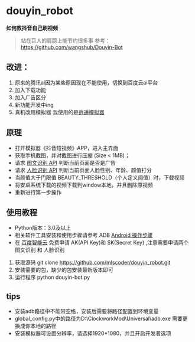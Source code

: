# douyin_robot
**如何教抖音自己刷视频** 

> 站在巨人的肩膀上能节约很多事
> 参考：https://github.com/wangshub/Douyin-Bot

## 改进：
1. 原来的腾讯ai因为某些原因现在不能使用，切换到百度云ai平台
2. 加入下载功能
3. 加入广告区分
4. 新功能开发中ing
5. 真机改用模拟器 我使用的是[逍遥模拟器](https://www.xyaz.cn/)

## 原理
* 打开模拟器《抖音短视频》APP，进入主界面
* 获取手机截图，并对截图进行压缩 (Size < 1MB)；
* 请求 [图文识别 API](https://cloud.baidu.com/product/ocr_general) 判断当前页面是否是广告
* 请求 [人脸识别 API](https://cloud.baidu.com/product/face) 判断当前页面人脸性别、年龄、颜值打分
* 当颜值大于门限值 BEAUTY_THRESHOLD（个人定义阈值）时，下载视频
* 将安卓系统下载的视频下载到window本地，并且删除原视频
* 重新进行第一步操作

## 使用教程
* Python版本：3.0及以上
* 相关软件工具安装和使用步骤请参考 ADB [Android 操作步骤](https://github.com/wangshub/wechat_jump_game/wiki/Android-%E5%92%8C-iOS-%E6%93%8D%E4%BD%9C%E6%AD%A5%E9%AA%A4) 
* 在 [百度智能云](https://login.bce.baidu.com/) 免费申请 AK(API Key)和 SK(Secret Key) ,注意需要申请两个 图文识别 和 人脸识别

1. 获取源码 git clone  https://github.com/mlscoder/douyin_robot.git
2. 安装需要的包，缺少的包安装最新版本即可
3. 运行程序 python douyin-bot.py 

## tips 
* 安装adb路径中不能带空格，安装后需要将路径配置到环境变量
* global_config.py中的路径为D:\\ClockworkMod\\Universal\\adb.exe 需要更换成你本地的路径
* 安装模拟器可设置分辨率，请选择1920*1080，并且开启开发者选项
